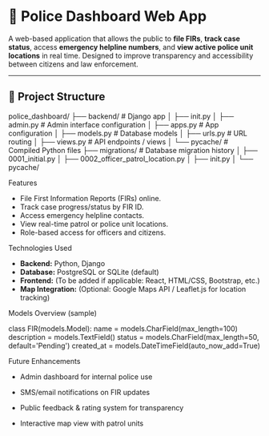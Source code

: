 # 🚓 Police Dashboard Web App

A web-based application that allows the public to **file FIRs**, **track case status**, access **emergency helpline numbers**, and **view active police unit locations** in real time. Designed to improve transparency and accessibility between citizens and law enforcement.

---

## 📁 Project Structure

police_dashboard/
├── backend/ # Django app
│ ├── init.py
│ ├── admin.py # Admin interface configuration
│ ├── apps.py # App configuration
│ ├── models.py # Database models
│ ├── urls.py # URL routing
│ ├── views.py # API endpoints / views
│ └── pycache/ # Compiled Python files
├── migrations/ # Database migration history
│ ├── 0001_initial.py
│ ├── 0002_officer_patrol_location.py
│ ├── init.py
│ └── pycache/



 Features

- File First Information Reports (FIRs) online.
- Track case progress/status by FIR ID.
- Access emergency helpline contacts.
- View real-time patrol or police unit locations.
- Role-based access for officers and citizens.

 Technologies Used

- **Backend:** Python, Django
- **Database:** PostgreSQL or SQLite (default)
- **Frontend:** (To be added if applicable: React, HTML/CSS, Bootstrap, etc.)
- **Map Integration:** (Optional: Google Maps API / Leaflet.js for location tracking)

 Models Overview (sample)
 
class FIR(models.Model):
    name = models.CharField(max_length=100)
    description = models.TextField()
    status = models.CharField(max_length=50, default='Pending')
    created_at = models.DateTimeField(auto_now_add=True)


 Future Enhancements
 
- Admin dashboard for internal police use

- SMS/email notifications on FIR updates

- Public feedback & rating system for transparency

- Interactive map view with patrol units



